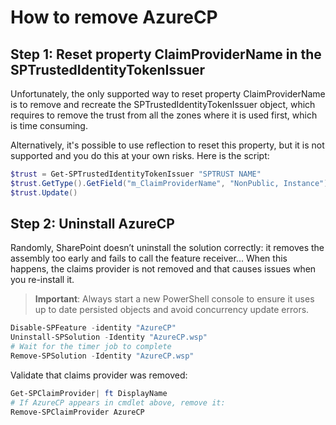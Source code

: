 # How to remove AzureCP

## Step 1: Reset property ClaimProviderName in the SPTrustedIdentityTokenIssuer

Unfortunately, the only supported way to reset property ClaimProviderName is to remove and recreate the SPTrustedIdentityTokenIssuer object, which requires to remove the trust from all the zones where it is used first, which is time consuming.

Alternatively, it's possible to use reflection to reset this property, but it is not supported and you do this at your own risks. Here is the script:

```powershell
$trust = Get-SPTrustedIdentityTokenIssuer "SPTRUST NAME"
$trust.GetType().GetField("m_ClaimProviderName", "NonPublic, Instance").SetValue($trust, $null)
$trust.Update()
```

## Step 2: Uninstall AzureCP

Randomly, SharePoint doesn’t uninstall the solution correctly: it removes the assembly too early and fails to call the feature receiver... When this happens, the claims provider is not removed and that causes issues when you re-install it.

> **Important**: Always start a new PowerShell console to ensure it uses up to date persisted objects and avoid concurrency update errors.

```powershell
Disable-SPFeature -identity "AzureCP"
Uninstall-SPSolution -Identity "AzureCP.wsp"
# Wait for the timer job to complete
Remove-SPSolution -Identity "AzureCP.wsp"
```

Validate that claims provider was removed:

```powershell
Get-SPClaimProvider| ft DisplayName
# If AzureCP appears in cmdlet above, remove it:
Remove-SPClaimProvider AzureCP
```
